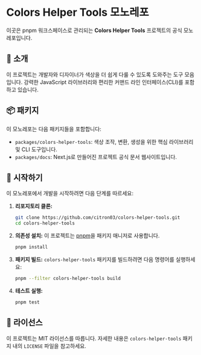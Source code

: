 # Colors Helper Tools 모노레포

이곳은 pnpm 워크스페이스로 관리되는 **Colors Helper Tools** 프로젝트의 공식 모노레포입니다.

## 🎨 소개

이 프로젝트는 개발자와 디자이너가 색상을 더 쉽게 다룰 수 있도록 도와주는 도구 모음입니다. 강력한 JavaScript 라이브러리와 편리한 커맨드 라인 인터페이스(CLI)를 포함하고 있습니다.

## 📦 패키지

이 모노레포는 다음 패키지들을 포함합니다:

-   `packages/colors-helper-tools`: 색상 조작, 변환, 생성을 위한 핵심 라이브러리 및 CLI 도구입니다.
-   `packages/docs`: Next.js로 만들어진 프로젝트 공식 문서 웹사이트입니다.

## 🚀 시작하기

이 모노레포에서 개발을 시작하려면 다음 단계를 따르세요:

1.  **리포지토리 클론:**
    ```bash
    git clone https://github.com/citron03/colors-helper-tools.git
    cd colors-helper-tools
    ```

2.  **의존성 설치:**
    이 프로젝트는 [pnpm](https://pnpm.io/)을 패키지 매니저로 사용합니다.
    ```bash
    pnpm install
    ```

3.  **패키지 빌드:**
    `colors-helper-tools` 패키지를 빌드하려면 다음 명령어를 실행하세요:
    ```bash
    pnpm --filter colors-helper-tools build
    ```

4.  **테스트 실행:**
    ```bash
    pnpm test
    ```

## 📄 라이선스

이 프로젝트는 MIT 라이선스를 따릅니다. 자세한 내용은 `colors-helper-tools` 패키지 내의 `LICENSE` 파일을 참고하세요.
